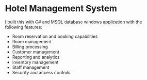 # Hotel Management System
I built this with C# and MSQL database windows application with the following features:
<ul>
  <li>Room reservation and booking capabilities</li>
  <li>Room management</li>
  <li>Billing processing</li>
  <li>Customer management</li>
  <li>Reporting and analytics</li>
  <li>Inventory management</li>
  <li>Staff management</li>
  <li>Security and access controls</li>
</ul>
